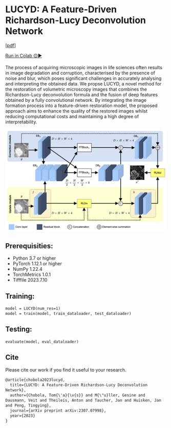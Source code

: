 # LUCYD: A Feature-Driven Richardson-Lucy Deconvolution Network

[[pdf](https://arxiv.org/pdf/2307.07998)]

[Run in Colab 🟡▶️](https://colab.research.google.com/drive/1KG0Iv1bEcE2Hx7AYRBxk8I-mKRP5vKbw?usp=sharing)

The process of acquiring microscopic images in life sciences often results in image degradation and corruption, characterised by the presence of noise and blur, which poses significant challenges in accurately analysing and interpreting the obtained data. We propse LUCYD, a novel method for the restoration of volumetric microscopy images that combines the Richardson-Lucy deconvolution formula and the fusion of deep features obtained by a fully convolutional network. By integrating the image formation process into a feature-driven restoration model, the proposed approach aims to enhance the quality of the restored images whilst reducing computational costs and maintaining a high degree of interpretability.

![LUCYD](./figures/architecture.png)


## Prerequisities:
* Python 3.7 or higher
* PyTorch 1.12.1 or higher
* NumPy 1.22.4
* TorchMetrics 1.0.1
* Tifffile 2023.7.10

## Training:
```
model = LUCYD(num_res=1)
model = train(model, train_dataloader, test_dataloader)
```

## Testing:
```
evaluate(model, eval_dataloader)
```

## Cite
Please cite our work if you find it useful to your research.
```
@article{chobola2023lucyd,
  title={LUCYD: A Feature-Driven Richardson-Lucy Deconvolution Network},
  author={Chobola, Tom{\'a}{\v{s}} and M{\"u}ller, Gesine and Dausmann, Veit and Theileis, Anton and Taucher, Jan and Huisken, Jan and Peng, Tingying},
  journal={arXiv preprint arXiv:2307.07998},
  year={2023}
}
```
